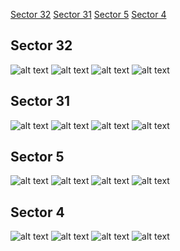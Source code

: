[Sector 32](#sector32)
[Sector 31](#sector31)
[Sector 5](#sector5)
[Sector 4](#sector4)

<a name = "sector32"></a>
## Sector 32
![alt text](/tt/WASP-079_Sector_32/WASP-079_Sector_32_a_TimeSeries.png)
![alt text](/tt/WASP-079_Sector_32/WASP-079_Sector_32_b_FoldedLightCurve.png)
![alt text](/tt/WASP-079_Sector_32/WASP-079_Sector_32_b_IndividualTransitsWithFit.png)
![alt text](/tt/WASP-079_Sector_32/WASP-079_Sector_32_c_TimingResiduals.png)

<a name = "sector31"></a>
## Sector 31
![alt text](/tt/WASP-079_Sector_31/WASP-079_Sector_31_a_TimeSeries.png)
![alt text](/tt/WASP-079_Sector_31/WASP-079_Sector_31_b_FoldedLightCurve.png)
![alt text](/tt/WASP-079_Sector_31/WASP-079_Sector_31_b_IndividualTransitsWithFit.png)
![alt text](/tt/WASP-079_Sector_31/WASP-079_Sector_31_c_TimingResiduals.png)

<a name = "sector5"></a>
## Sector 5
![alt text](/tt/WASP-079_Sector_5/WASP-079_Sector_5_a_TimeSeries.png)
![alt text](/tt/WASP-079_Sector_5/WASP-079_Sector_5_b_FoldedLightCurve.png)
![alt text](/tt/WASP-079_Sector_5/WASP-079_Sector_5_b_IndividualTransitsWithFit.png)
![alt text](/tt/WASP-079_Sector_5/WASP-079_Sector_5_c_TimingResiduals.png)

<a name = "sector4"></a>
## Sector 4
![alt text](/tt/WASP-079_Sector_4/WASP-079_Sector_4_a_TimeSeries.png)
![alt text](/tt/WASP-079_Sector_4/WASP-079_Sector_4_b_FoldedLightCurve.png)
![alt text](/tt/WASP-079_Sector_4/WASP-079_Sector_4_b_IndividualTransitsWithFit.png)
![alt text](/tt/WASP-079_Sector_4/WASP-079_Sector_4_c_TimingResiduals.png)

